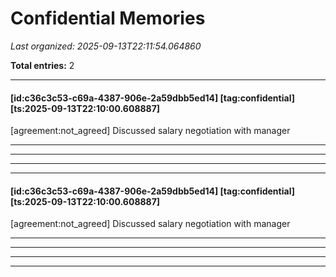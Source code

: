 # Confidential Memories

*Last organized: 2025-09-13T22:11:54.064860*

**Total entries:** 2

---

#### [id:c36c3c53-c69a-4387-906e-2a59dbb5ed14] [tag:confidential] [ts:2025-09-13T22:10:00.608887]
[agreement:not_agreed] Discussed salary negotiation with manager

---

---

---

---

#### [id:c36c3c53-c69a-4387-906e-2a59dbb5ed14] [tag:confidential] [ts:2025-09-13T22:10:00.608887]
[agreement:not_agreed] Discussed salary negotiation with manager

---

---

---

---

